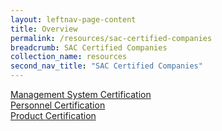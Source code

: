 ```yaml
---
layout: leftnav-page-content
title: Overview
permalink: /resources/sac-certified-companies
breadcrumb: SAC Certified Companies
collection_name: resources
second_nav_title: "SAC Certified Companies"
---
```


[Management System Certification](/management-system-certification/)  
[Personnel Certification](/personnel-certification/)  
[Product Certification](/product-certification/)

